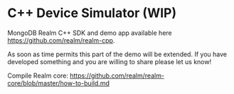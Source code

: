 # C++ Device Simulator (WIP)

MongoDB Realm C++ SDK and demo app available here https://github.com/realm/realm-cpp.

As soon as time permits this part of the demo will be extended.
If you have developed something and you are willing to share please let us know!


Compile Realm core: https://github.com/realm/realm-core/blob/master/how-to-build.md
